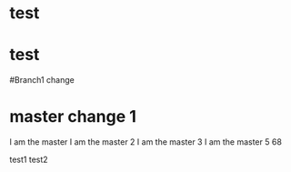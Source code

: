 # test
# test

#Branch1 change

# master change 1


I am the master
I am the master 2
I am the master 3
I am the master 5
68

test1
test2